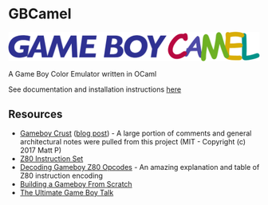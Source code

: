 # GBCamel

![logo](docs/media/logo_thin.png)

A Game Boy Color Emulator written in OCaml

See documentation and installation instructions [here](https://charlesaverill.github.io/GBCamel)

## Resources

- [Gameboy Crust](https://github.com/mattbruv/Gameboy-Crust) ([blog post](https://mattbruv.github.io/gameboy-crust/)) - A large portion of comments and general architectural notes were pulled from this project (MIT - Copyright (c) 2017 Matt P)
- [Z80 Instruction Set](https://gbdev.io/pandocs/CPU_Instruction_Set.html)
- [Decoding Gameboy Z80 Opcodes](https://gb-archive.github.io/salvage/decoding_gbz80_opcodes/Decoding%20Gamboy%20Z80%20Opcodes.html) - An amazing explanation and table of Z80 instruction encoding
- [Building a Gameboy From Scratch](https://raphaelstaebler.medium.com/memory-and-memory-mapped-i-o-of-the-gameboy-part-3-of-a-series-37025b40d89b)
- [The Ultimate Game Boy Talk](https://www.youtube.com/watch?v=HyzD8pNlpwI)

